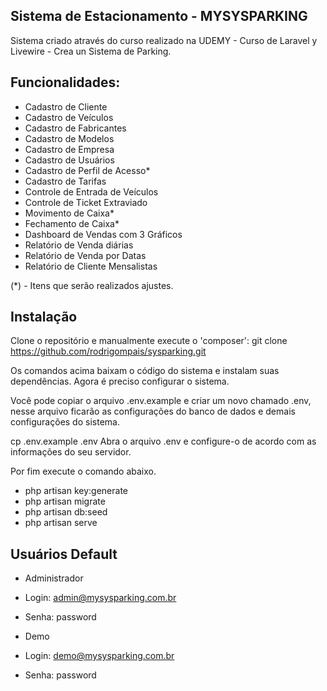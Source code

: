 ## Sistema de Estacionamento - MYSYSPARKING

Sistema criado através do curso realizado na UDEMY - Curso de Laravel y Livewire - Crea un Sistema de Parking.

## Funcionalidades:
- Cadastro de Cliente
- Cadastro de Veículos
- Cadastro de Fabricantes
- Cadastro de Modelos
- Cadastro de Empresa
- Cadastro de Usuários
- Cadastro de Perfil de Acesso*
- Cadastro de Tarifas
- Controle de Entrada de Veículos
- Controle de Ticket Extraviado
- Movimento de Caixa*
- Fechamento de Caixa*
- Dashboard de Vendas com 3 Gráficos
- Relatório de Venda diárias
- Relatório de Venda por Datas
- Relatório de Cliente Mensalistas

(*) - Itens que serão realizados ajustes.

## Instalação

Clone o repositório e manualmente execute o 'composer':
git clone https://github.com/rodrigompais/sysparking.git

Os comandos acima baixam o código do sistema e instalam suas dependências. Agora é preciso configurar o sistema.

Você pode copiar o arquivo .env.example e criar um novo chamado .env, nesse arquivo ficarão as configurações do banco de dados e demais configurações do sistema.

cp .env.example .env
Abra o arquivo .env e configure-o de acordo com as informações do seu servidor.

Por fim execute o comando abaixo.

- php artisan key:generate
- php artisan migrate
- php artisan db:seed
- php artisan serve

## Usuários Default

- Administrador
- Login: admin@mysysparking.com.br
- Senha: password

- Demo
- Login: demo@mysysparking.com.br
- Senha: password




